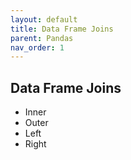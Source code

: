 ```yaml
---
layout: default
title: Data Frame Joins
parent: Pandas
nav_order: 1
---
```


## Data Frame Joins

* Inner
* Outer
* Left
* Right
